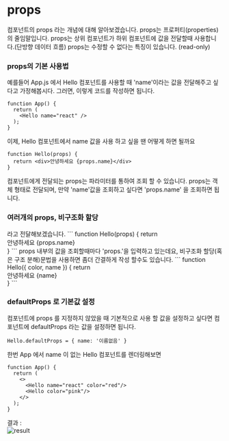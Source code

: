 # props
컴포넌트의 props 라는 개념에 대해 알아보겠습니다. props는 프로퍼티(properties)의 줄임말입니다. props는 상위 컴포넌트가 하위 컴포넌트에 값을 전달할때 사용합니다.(단방향 데이터 흐름)
props는 수정할 수 없다는 특징이 있습니다. (read-only)

### props의 기본 사용법

예를들어 App.js 에서 Hello 컴포넌트를 사용할 때 'name'이라는 값을 전달해주고 싶다고 가정해봅시다. 그러면, 이렇게 코드를 작성하면 됩니다.
```
function App() {
  return (
    <Hello name="react" />
  );
}
```
이제, Hello 컴포넌트에서 name 값을 사용 하고 싶을 땐 어떻게 하면 될까요  
  
```
function Hello(props) {
  return <div>안녕하세요 {props.name}</div>
}
```
컴포넌트에게 전달되는 props는 파라미터를 통하여 조회 할 수 있습니다.
props는 객체 형태로 전달되며, 만약 'name'값을 조회하고 싶다면 'props.name' 을 조회하면 됩니다.

### 여러개의 props, 비구조화 할당

<Hello name="react" color="red"/>  
라고 전달해보겠습니다.
```
function Hello(props) {
  return <div style={{ color: props.color }}>안녕하세요 {props.name}</div>
}
```
props 내부의 값을 조회할때마다 'props.'을 입력하고 있는데요, 비구조화 할당(혹은 구조 분해)문법을 사용하면 좀더 간결하게 작성 할수도 있습니다.
```
function Hello({ color, name }) {
  return <div style={{ color }}>안녕하세요 {name}</div>
}
```

### defaultProps 로 기본값 설정
컴포넌트에 props 를 지정하지 않았을 때 기본적으로 사용 할 값을 설정하고 싶다면 컴포넌트에 defaultProps 라는 값을 설정하면 됩니다.
```
Hello.defaultProps = { name: '이름없음' }
```

한번 App 에서 name 이 없는 Hello 컴포넌트를 렌더링해보면
```
function App() {
  return (
    <>
      <Hello name="react" color="red"/>
      <Hello color="pink"/>
    </>
  );
}
```
결과 :   
![result](https://i.imgur.com/WXSoZyf.png)
